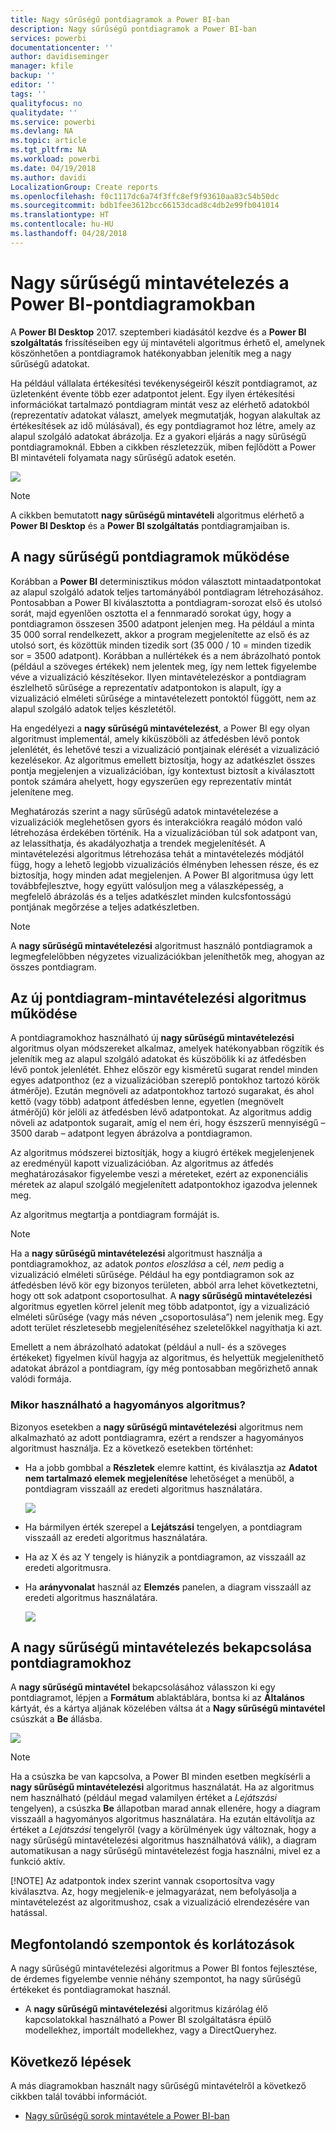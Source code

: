 ```yaml
---
title: Nagy sűrűségű pontdiagramok a Power BI-ban
description: Nagy sűrűségű pontdiagramok a Power BI-ban
services: powerbi
documentationcenter: ''
author: davidiseminger
manager: kfile
backup: ''
editor: ''
tags: ''
qualityfocus: no
qualitydate: ''
ms.service: powerbi
ms.devlang: NA
ms.topic: article
ms.tgt_pltfrm: NA
ms.workload: powerbi
ms.date: 04/19/2018
ms.author: davidi
LocalizationGroup: Create reports
ms.openlocfilehash: f0c1117dc6a74f3ffc8ef9f93610aa83c54b50dc
ms.sourcegitcommit: bdb1fee3612bcc66153dcad8c4db2e99fb041014
ms.translationtype: HT
ms.contentlocale: hu-HU
ms.lasthandoff: 04/28/2018
---
```

# <a name="high-density-sampling-in-power-bi-scatter-charts"></a>Nagy sűrűségű mintavételezés a Power BI-pontdiagramokban
A **Power BI Desktop** 2017. szeptemberi kiadásától kezdve és a **Power BI szolgáltatás** frissítéseiben egy új mintavételi algoritmus érhető el, amelynek köszönhetően a pontdiagramok hatékonyabban jelenítik meg a nagy sűrűségű adatokat.

Ha például vállalata értékesítési tevékenységeiről készít pontdiagramot, az üzletenként évente több ezer adatpontot jelent. Egy ilyen értékesítési információkat tartalmazó pontdiagram mintát vesz az elérhető adatokból (reprezentatív adatokat választ, amelyek megmutatják, hogyan alakultak az értékesítések az idő múlásával), és egy pontdiagramot hoz létre, amely az alapul szolgáló adatokat ábrázolja. Ez a gyakori eljárás a nagy sűrűségű pontdiagramoknál. Ebben a cikkben részletezzük, miben fejlődött a Power BI mintavételi folyamata nagy sűrűségű adatok esetén.

![](media/desktop-high-density-scatter-charts/high-density-scatter-charts_01.png)

> [!NOTE]
> A cikkben bemutatott **nagy sűrűségű mintavételi** algoritmus elérhető a **Power BI Desktop** és a **Power BI szolgáltatás** pontdiagramjaiban is.
> 
> 

## <a name="how-high-density-scatter-charts-work"></a>A nagy sűrűségű pontdiagramok működése
Korábban a **Power BI** determinisztikus módon választott mintaadatpontokat az alapul szolgáló adatok teljes tartományából pontdiagram létrehozásához. Pontosabban a Power BI kiválasztotta a pontdiagram-sorozat első és utolsó sorát, majd egyenlően osztotta el a fennmaradó sorokat úgy, hogy a pontdiagramon összesen 3500 adatpont jelenjen meg. Ha például a minta 35 000 sorral rendelkezett, akkor a program megjelenítette az első és az utolsó sort, és közöttük minden tizedik sort (35 000 / 10 = minden tizedik sor = 3500 adatpont). Korábban a nullértékek és a nem ábrázolható pontok (például a szöveges értékek) nem jelentek meg, így nem lettek figyelembe véve a vizualizáció készítésekor. Ilyen mintavételezéskor a pontdiagram észlelhető sűrűsége a reprezentatív adatpontokon is alapult, így a vizualizáció elméleti sűrűsége a mintavételezett pontoktól függött, nem az alapul szolgáló adatok teljes készletétől.

Ha engedélyezi a **nagy sűrűségű mintavételezést**, a Power BI egy olyan algoritmust implementál, amely kiküszöböli az átfedésben lévő pontok jelenlétét, és lehetővé teszi a vizualizáció pontjainak elérését a vizualizáció kezelésekor. Az algoritmus emellett biztosítja, hogy az adatkészlet összes pontja megjelenjen a vizualizációban, így kontextust biztosít a kiválasztott pontok számára ahelyett, hogy egyszerűen egy reprezentatív mintát jelenítene meg.

Meghatározás szerint a nagy sűrűségű adatok mintavételezése a vizualizációk meglehetősen gyors és interakciókra reagáló módon való létrehozása érdekében történik. Ha a vizualizációban túl sok adatpont van, az lelassíthatja, és akadályozhatja a trendek megjelenítését. A mintavételezési algoritmus létrehozása tehát a mintavételezés módjától függ, hogy a lehető legjobb vizualizációs élményben lehessen része, és ez biztosítja, hogy minden adat megjelenjen. A Power BI algoritmusa úgy lett továbbfejlesztve, hogy együtt valósuljon meg a válaszképesség, a megfelelő ábrázolás és a teljes adatkészlet minden kulcsfontosságú pontjának megőrzése a teljes adatkészletben.

> [!NOTE]
> A **nagy sűrűségű mintavételezési** algoritmust használó pontdiagramok a legmegfelelőbben négyzetes vizualizációkban jeleníthetők meg, ahogyan az összes pontdiagram.
> 
> 

## <a name="how-the-new-scatter-chart-sampling-algorithm-works"></a>Az új pontdiagram-mintavételezési algoritmus működése
A pontdiagramokhoz használható új **nagy sűrűségű mintavételezési** algoritmus olyan módszereket alkalmaz, amelyek hatékonyabban rögzítik és jelenítik meg az alapul szolgáló adatokat és küszöbölik ki az átfedésben lévő pontok jelenlétét. Ehhez először egy kisméretű sugarat rendel minden egyes adatponthoz (ez a vizualizációban szereplő pontokhoz tartozó körök átmérője). Ezután megnöveli az adatpontokhoz tartozó sugarakat, és ahol kettő (vagy több) adatpont átfedésben lenne, egyetlen (megnövelt átmérőjű) kör jelöli az átfedésben lévő adatpontokat. Az algoritmus addig növeli az adatpontok sugarait, amíg el nem éri, hogy észszerű mennyiségű – 3500 darab – adatpont legyen ábrázolva a pontdiagramon.

Az algoritmus módszerei biztosítják, hogy a kiugró értékek megjelenjenek az eredményül kapott vizualizációban. Az algoritmus az átfedés meghatározásakor figyelembe veszi a méreteket, ezért az exponenciális méretek az alapul szolgáló megjelenített adatpontokhoz igazodva jelennek meg.

Az algoritmus megtartja a pontdiagram formáját is.

> [!NOTE]
> Ha a **nagy sűrűségű mintavételezési** algoritmust használja a pontdiagramokhoz, az adatok *pontos eloszlása* a cél, *nem* pedig a vizualizáció elméleti sűrűsége. Például ha egy pontdiagramon sok az átfedésben lévő kör egy bizonyos területen, abból arra lehet következtetni, hogy ott sok adatpont csoportosulhat. A **nagy sűrűségű mintavételezési** algoritmus egyetlen körrel jelenít meg több adatpontot, így a vizualizáció elméleti sűrűsége (vagy más néven „csoportosulása”) nem jelenik meg. Egy adott terület részletesebb megjelenítéséhez szeletelőkkel nagyíthatja ki azt.
> 
> 

Emellett a nem ábrázolható adatokat (például a null- és a szöveges értékeket) figyelmen kívül hagyja az algoritmus, és helyettük megjeleníthető adatokat ábrázol a pontdiagram, így még pontosabban megőrizhető annak valódi formája.

### <a name="when-the-standard-algorithm-for-scatter-charts-is-used"></a>Mikor használható a hagyományos algoritmus?
Bizonyos esetekben a **nagy sűrűségű mintavételezési** algoritmus nem alkalmazható az adott pontdiagramra, ezért a rendszer a hagyományos algoritmust használja. Ez a következő esetekben történhet:

* Ha a jobb gombbal a **Részletek** elemre kattint, és kiválasztja az **Adatot nem tartalmazó elemek megjelenítése** lehetőséget a menüből, a pontdiagram visszaáll az eredeti algoritmus használatára.
  
  ![](media/desktop-high-density-scatter-charts/high-density-scatter-charts_02.png)
* Ha bármilyen érték szerepel a **Lejátszási** tengelyen, a pontdiagram visszaáll az eredeti algoritmus használatára.
* Ha az X és az Y tengely is hiányzik a pontdiagramon, az visszaáll az eredeti algoritmusra.
* Ha **arányvonalat** használ az **Elemzés** panelen, a diagram visszaáll az eredeti algoritmus használatára.
  
  ![](media/desktop-high-density-scatter-charts/high-density-scatter-charts_03.png)

## <a name="how-to-turn-on-high-density-sampling-for-a-scatter-chart"></a>A nagy sűrűségű mintavételezés bekapcsolása pontdiagramokhoz
A **nagy sűrűségű mintavétel** bekapcsolásához válasszon ki egy pontdiagramot, lépjen a **Formátum** ablaktáblára, bontsa ki az **Általános** kártyát, és a kártya aljának közelében váltsa át a **Nagy sűrűségű mintavétel** csúszkát a **Be** állásba.

![](media/desktop-high-density-scatter-charts/high-density-scatter-charts_04.png)

> [!NOTE]
> Ha a csúszka be van kapcsolva, a Power BI minden esetben megkísérli a **nagy sűrűségű mintavételezési** algoritmus használatát. Ha az algoritmus nem használható (például megad valamilyen értéket a *Lejátszási* tengelyen), a csúszka **Be** állapotban marad annak ellenére, hogy a diagram visszaáll a hagyományos algoritmus használatára. Ha ezután eltávolítja az értéket a *Lejátszási* tengelyről (vagy a körülmények úgy változnak, hogy a nagy sűrűségű mintavételezési algoritmus használhatóvá válik), a diagram automatikusan a nagy sűrűségű mintavételezést fogja használni, mivel ez a funkció aktív.
> 
> [!NOTE]
> Az adatpontok index szerint vannak csoportosítva vagy kiválasztva. Az, hogy megjelenik-e jelmagyarázat, nem befolyásolja a mintavételezést az algoritmushoz, csak a vizualizáció elrendezésére van hatással.
> 
> 

## <a name="considerations-and-limitations"></a>Megfontolandó szempontok és korlátozások
A nagy sűrűségű mintavételezési algoritmus a Power BI fontos fejlesztése, de érdemes figyelembe vennie néhány szempontot, ha nagy sűrűségű értékeket és pontdiagramokat használ.

* A **nagy sűrűségű mintavételezési** algoritmus kizárólag élő kapcsolatokkal használható a Power BI szolgáltatásra épülő modellekhez, importált modellekhez, vagy a DirectQueryhez.

## <a name="next-steps"></a>Következő lépések
A más diagramokban használt nagy sűrűségű mintavételről a következő cikkben talál további információt.

* [Nagy sűrűségű sorok mintavétele a Power BI-ban](desktop-high-density-sampling.md)


